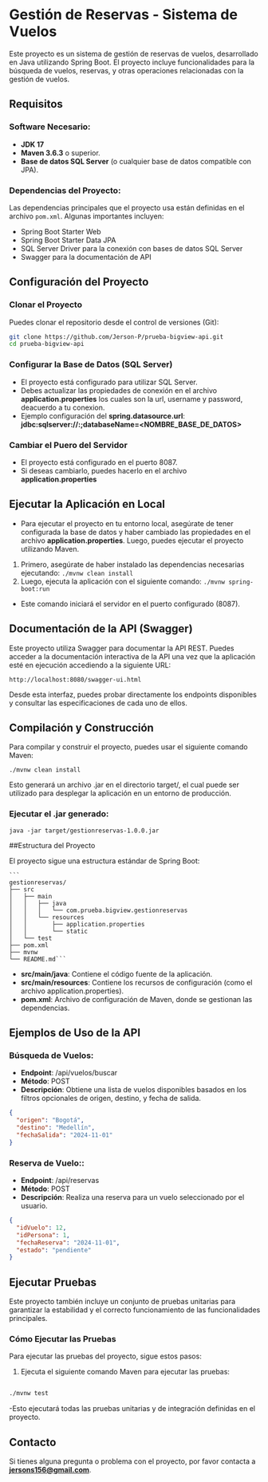 # Gestión de Reservas - Sistema de Vuelos

Este proyecto es un sistema de gestión de reservas de vuelos, desarrollado en Java utilizando Spring Boot. El proyecto incluye funcionalidades para la búsqueda de vuelos, reservas, y otras operaciones relacionadas con la gestión de vuelos.

## Requisitos

### Software Necesario:
- **JDK 17**
- **Maven 3.6.3** o superior.
- **Base de datos SQL Server** (o cualquier base de datos compatible con JPA).

### Dependencias del Proyecto:
Las dependencias principales que el proyecto usa están definidas en el archivo `pom.xml`. Algunas importantes incluyen:
- Spring Boot Starter Web
- Spring Boot Starter Data JPA
- SQL Server Driver para la conexión con bases de datos SQL Server
- Swagger para la documentación de API


## Configuración del Proyecto

### Clonar el Proyecto
Puedes clonar el repositorio desde el control de versiones (Git):
```bash
git clone https://github.com/Jerson-P/prueba-bigview-api.git
cd prueba-bigview-api
```
	

### Configurar la Base de Datos (SQL Server)

- El proyecto está configurado para utilizar SQL Server. 
- Debes actualizar las propiedades de conexión en el archivo **application.properties** los cuales son la url, username y password, deacuerdo a tu conexion.
- Ejemplo configuración del **spring.datasource.url**: **jdbc:sqlserver://<SERVIDOR>:<PUERTO>;databaseName=<NOMBRE_BASE_DE_DATOS>**

### Cambiar el Puero del Servidor

- El proyecto está configurado en el puerto 8087.
- Si deseas cambiarlo, puedes hacerlo en el archivo **application.properties**

## Ejecutar la Aplicación en Local

- Para ejecutar el proyecto en tu entorno local, asegúrate de tener configurada la base de datos y haber cambiado las propiedades en el archivo **application.properties**. Luego, puedes ejecutar el proyecto utilizando Maven.
1. Primero, asegúrate de haber instalado las dependencias necesarias ejecutando:
 `./mvnw clean install`
2. Luego, ejecuta la aplicación con el siguiente comando:
 `./mvnw spring-boot:run`
- Este comando iniciará el servidor en el puerto configurado (8087).

## Documentación de la API (Swagger)

Este proyecto utiliza Swagger para documentar la API REST. Puedes acceder a la documentación interactiva de la API una vez que la aplicación esté en ejecución accediendo a la siguiente URL:

`http://localhost:8080/swagger-ui.html`

Desde esta interfaz, puedes probar directamente los endpoints disponibles y consultar las especificaciones de cada uno de ellos.

## Compilación y Construcción

Para compilar y construir el proyecto, puedes usar el siguiente comando Maven:

`./mvnw clean install`

Esto generará un archivo .jar en el directorio target/, el cual puede ser utilizado para desplegar la aplicación en un entorno de producción.

### Ejecutar el .jar generado:

`java -jar target/gestionreservas-1.0.0.jar`

##Estructura del Proyecto

El proyecto sigue una estructura estándar de Spring Boot:

	```
	gestionreservas/
	├── src
	│   ├── main
	│   │   ├── java
	│   │   │   └── com.prueba.bigview.gestionreservas
	│   │   └── resources
	│   │       ├── application.properties
	│   │       └── static
	│   └── test
	├── pom.xml
	├── mvnw
	└── README.md```

- **src/main/java**: Contiene el código fuente de la aplicación.
- **src/main/resources**: Contiene los recursos de configuración (como el archivo application.properties).
- **pom.xml**: Archivo de configuración de Maven, donde se gestionan las dependencias.

## Ejemplos de Uso de la API

### Búsqueda de Vuelos:

- **Endpoint**: /api/vuelos/buscar
- **Método**: POST
- **Descripción**: Obtiene una lista de vuelos disponibles basados en los filtros opcionales de origen, destino, y fecha de salida.

```json
{
  "origen": "Bogotá",
  "destino": "Medellín",
  "fechaSalida": "2024-11-01"
}

```

### Reserva de Vuelo::

- **Endpoint**: /api/reservas
- **Método**: POST
- **Descripción**: Realiza una reserva para un vuelo seleccionado por el usuario.

```json
{
  "idVuelo": 12,
  "idPersona": 1,
  "fechaReserva": "2024-11-01",
  "estado": "pendiente"
}

```

## Ejecutar Pruebas

Este proyecto también incluye un conjunto de pruebas unitarias para garantizar la estabilidad y el correcto funcionamiento de las funcionalidades principales.

### Cómo Ejecutar las Pruebas

Para ejecutar las pruebas del proyecto, sigue estos pasos:

1. Ejecuta el siguiente comando Maven para ejecutar las pruebas:

```bash

./mvnw test

```
-Esto ejecutará todas las pruebas unitarias y de integración definidas en el proyecto.

## Contacto

Si tienes alguna pregunta o problema con el proyecto, por favor contacta a **jersons156@gmail.com**.

